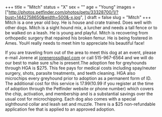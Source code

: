 +++
title = "Mitch"
status = "X"
sex = ""
age = "Young"
images = ["http://photos.petfinder.com/photos/pets/33328700/1/?bust=1442758650&width=500&-x.jpg",
]
draft = false
slug = "Mitch"
+++
Mitch is a one year old boy. He is house and crate trained. Does well with other dogs. Mitch is a sight hound mix, a lurcher and needs a tall fence or to be
walked on a leash. He is young and playful. Mitch is recovering from orthopedic surgery that repaired his broken femur. He is being fostered in Ames. YouH really needs to meet him to appreciate his beautiful face!

If you are traveling from out of the area to meet this dog at an event, please e-mail Jorene at joreneross@aol.com or call 515-967-6564 and we will do our best to make sure s/he is present.The adoption fee for greyhounds through HGA is $275. This fee pays for medical costs including spay/neuter surgery, shots, parasite treatments, and teeth cleaning. HGA also microchips every greyhound prior to adoption as a permanent form of ID. The additional cost for this service is $17.99 ($10.99 if you register at the time of adoption through the Petfinder website or phone number) which covers the chip, activation, and membership and is a substantial savings over the usual cost for microchipping. Each dog also comes with a special sighthound collar and leash set and muzzle. There is a $25 non-refundable application fee that is applied to an approved adoption.
